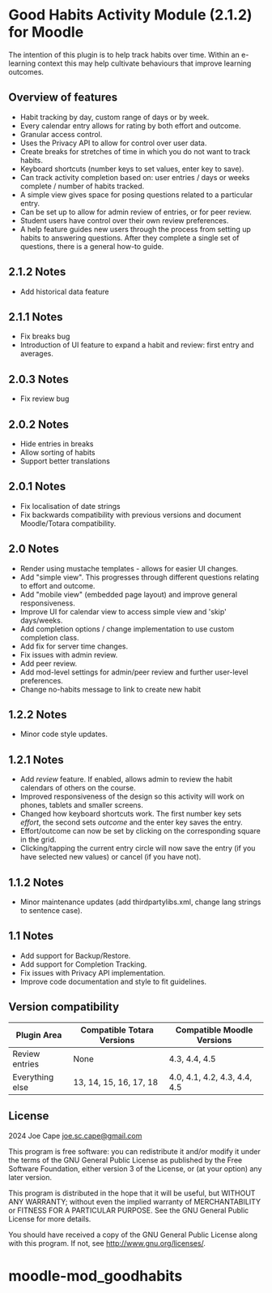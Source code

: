 # Good Habits Activity Module (2.1.2) for Moodle #

The intention of this plugin is to help track habits over time. Within an e-learning context this may help cultivate behaviours that improve learning outcomes.

## Overview of features

- Habit tracking by day, custom range of days or by week.
- Every calendar entry allows for rating by both effort and outcome.
- Granular access control.
- Uses the Privacy API to allow for control over user data.
- Create breaks for stretches of time in which you do not want to track habits.
- Keyboard shortcuts (number keys to set values, enter key to save).
- Can track activity completion based on: user entries / days or weeks complete / number of habits tracked.
- A simple view gives space for posing questions related to a particular entry.
- Can be set up to allow for admin review of entries, or for peer review.
- Student users have control over their own review preferences.
- A help feature guides new users through the process from setting up habits to answering questions. After they complete a single set of questions, there is a general how-to guide.

## 2.1.2 Notes
- Add historical data feature

## 2.1.1 Notes
- Fix breaks bug
- Introduction of UI feature to expand a habit and review: first entry and averages.

## 2.0.3 Notes
- Fix review bug 

## 2.0.2 Notes
- Hide entries in breaks
- Allow sorting of habits
- Support better translations

## 2.0.1 Notes
- Fix localisation of date strings
- Fix backwards compatibility with previous versions and document Moodle/Totara compatibility.

## 2.0 Notes
- Render using mustache templates - allows for easier UI changes.
- Add "simple view". This progresses through different questions relating to effort and outcome.
- Add "mobile view" (embedded page layout) and improve general responsiveness.
- Improve UI for calendar view to access simple view and 'skip' days/weeks.
- Add completion options / change implementation to use custom completion class.
- Add fix for server time changes.
- Fix issues with admin review.
- Add peer review.
- Add mod-level settings for admin/peer review and further user-level preferences.
- Change no-habits message to link to create new habit

## 1.2.2 Notes
- Minor code style updates.

## 1.2.1 Notes
- Add *review* feature. If enabled, allows admin to review the habit calendars of others on the course.
- Improved responsiveness of the design so this activity will work on phones, tablets and smaller screens.
- Changed how keyboard shortcuts work. The first number key sets *effort*, the second sets *outcome* and the enter key saves the entry.
- Effort/outcome can now be set by clicking on the corresponding square in the grid.
- Clicking/tapping the current entry circle will now save the entry (if you have selected new values) or cancel (if you have not).

## 1.1.2 Notes
- Minor maintenance updates (add thirdpartylibs.xml, change lang strings to sentence case).

## 1.1 Notes

- Add support for Backup/Restore.
- Add support for Completion Tracking.
- Fix issues with Privacy API implementation.
- Improve code documentation and style to fit guidelines.

## Version compatibility

| Plugin Area     | Compatible Totara Versions | Compatible Moodle Versions   |
|-----------------|----------------------------|------------------------------|
| Review entries  | None                       | 4.3, 4.4, 4.5                |
| Everything else | 13, 14, 15, 16, 17, 18     | 4.0, 4.1, 4.2, 4.3, 4.4, 4.5 |                       |

## License ##

2024 Joe Cape <joe.sc.cape@gmail.com>

This program is free software: you can redistribute it and/or modify it under
the terms of the GNU General Public License as published by the Free Software
Foundation, either version 3 of the License, or (at your option) any later
version.

This program is distributed in the hope that it will be useful, but WITHOUT ANY
WARRANTY; without even the implied warranty of MERCHANTABILITY or FITNESS FOR A
PARTICULAR PURPOSE.  See the GNU General Public License for more details.

You should have received a copy of the GNU General Public License along with
this program.  If not, see <http://www.gnu.org/licenses/>.
# moodle-mod_goodhabits
